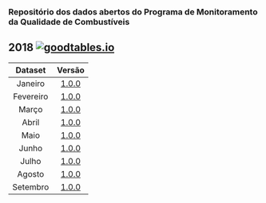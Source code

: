 ### Repositório dos dados abertos do Programa de Monitoramento da Qualidade de Combustíveis 

## 2018 [![goodtables.io](https://goodtables.io/badge/github/anp-qualidade/dados-abertos-pmqc.svg)](https://goodtables.io/github/anp-qualidade/dados-abertos-pmqc)

|  Dataset  |                            Versão                            |
| :-------: | :----------------------------------------------------------: |
|  Janeiro  | [1.0.0](https://github.com/anp-qualidade/dados-abertos-pmqc/blob/master/data/1.0.0/100_PMQC_01_2018.csv) |
| Fevereiro | [1.0.0](https://github.com/anp-qualidade/dados-abertos-pmqc/blob/master/data/1.0.0/100_PMQC_02_2018.csv) |
|   Março   | [1.0.0](https://github.com/anp-qualidade/dados-abertos-pmqc/blob/master/data/1.0.0/100_PMQC_03_2018.csv) |
|   Abril   | [1.0.0](https://github.com/anp-qualidade/dados-abertos-pmqc/blob/master/data/1.0.0/100_PMQC_04_2018.csv) |
|   Maio    | [1.0.0](https://github.com/anp-qualidade/dados-abertos-pmqc/blob/master/data/1.0.0/100_PMQC_05_2018.csv) |
|   Junho   | [1.0.0](https://github.com/anp-qualidade/dados-abertos-pmqc/blob/master/data/1.0.0/100_PMQC_06_2018.csv) |
|   Julho   | [1.0.0](https://github.com/anp-qualidade/dados-abertos-pmqc/blob/master/data/1.0.0/100_PMQC_07_2018.csv) |
|  Agosto   | [1.0.0](https://github.com/anp-qualidade/dados-abertos-pmqc/blob/master/data/1.0.0/100_PMQC_08_2018.csv) |
| Setembro  | [1.0.0](https://github.com/anp-qualidade/dados-abertos-pmqc/blob/master/data/1.0.0/100_PMQC_09_2018.csv) |

